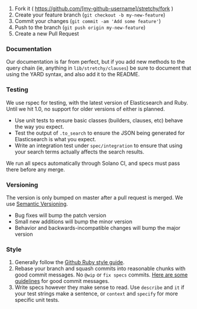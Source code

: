 1. Fork it ( https://github.com/[my-github-username]/stretchy/fork )
2. Create your feature branch (`git checkout -b my-new-feature`)
3. Commit your changes (`git commit -am 'Add some feature'`)
4. Push to the branch (`git push origin my-new-feature`)
5. Create a new Pull Request

### Documentation

Our documentation is far from perfect, but if you add new methods to the query chain (ie, anything in `lib/stretchy/clauses`) be sure to document that using the YARD syntax, and also add it to the README.

### Testing

We use rspec for testing, with the latest version of Elasticsearch and Ruby. Until we hit 1.0, no support for older versions of either is planned.

* Use unit tests to ensure basic classes (builders, clauses, etc) behave the way you expect. 
* Test the output of `.to_search` to ensure the JSON being generated for Elasticsearch is what you expect. 
* Write an integration test under `spec/integration` to ensure that using your search terms actually affects the search results.

We run all specs automatically through Solano CI, and specs must pass there before any merge.

### Versioning

The version is only bumped on master after a pull request is merged. We use [Semantic Versioning](http://semver.org/).

* Bug fixes will bump the patch version
* Small new additions will bump the minor version
* Behavior and backwards-incompatible changes will bump the major version

### Style

1. Generally follow the [Github Ruby style guide](https://github.com/styleguide/ruby).
2. Rebase your branch and squash commits into reasonable chunks with good commit messages. No `@wip` or `fix specs` commits. [Here are some guidelines](http://chris.beams.io/posts/git-commit/) for good commit messages.
3. Write specs however they make sense to read. Use `describe` and `it` if your test strings make a sentence, or `context` and `specify` for more specific unit tests.